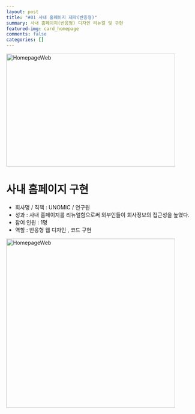 ```yaml
---
layout: post
title: "#01 사내 홈페이지 제작(반응형)"
summary: 사내 홈페이지(반응형) 디자인 리뉴얼 및 구현
featured-img: card_homepage
comments: false
categories: []
---
```


<img src="../assets/img/posts/homepage01.jpg" width="450px" height="300px" title="HomepageWeb"/><br/>

# 사내 홈페이지 구현

- 회사명 / 직책 : UNOMIC / 연구원
- 성과 : 사내 홈페이지를 리뉴얼함으로써 외부인들이 회사정보의 접근성을 높였다.
- 참여 인원 : 1명
- 역할 : 반응형 웹 디자인 , 코드 구현

<img src="../assets/img/posts/homepage03.jpeg" width="450px" title="HomepageWeb"/><br/>
